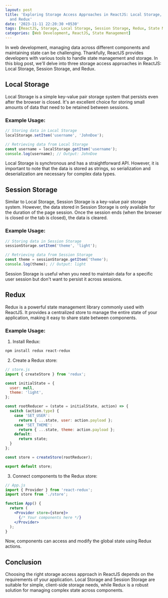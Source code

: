 ```yaml
---
layout: post
title: 'Exploring Storage Access Approaches in ReactJS: Local Storage, Session Storage,
  and Redux'
date: '2023-11-11 22:20:30 +0530'
tags: [ReactJS, Storage, Local Storage, Session Storage, Redux, State Management]
categories: [Web Development, ReactJS, State Management]
---
```

In web development, managing data across different components and maintaining state can be challenging. Thankfully, ReactJS provides developers with various tools to handle state management and storage. In this blog post, we'll delve into three storage access approaches in ReactJS: Local Storage, Session Storage, and Redux.

## Local Storage

Local Storage is a simple key-value pair storage system that persists even after the browser is closed. It's an excellent choice for storing small amounts of data that need to be retained between sessions.

### Example Usage:

```jsx
// Storing data in Local Storage
localStorage.setItem('username', 'JohnDoe');

// Retrieving data from Local Storage
const username = localStorage.getItem('username');
console.log(username); // Output: JohnDoe
```

Local Storage is synchronous and has a straightforward API. However, it is important to note that the data is stored as strings, so serialization and deserialization are necessary for complex data types.

## Session Storage

Similar to Local Storage, Session Storage is a key-value pair storage system. However, the data stored in Session Storage is only available for the duration of the page session. Once the session ends (when the browser is closed or the tab is closed), the data is cleared.

### Example Usage:

```jsx
// Storing data in Session Storage
sessionStorage.setItem('theme', 'light');

// Retrieving data from Session Storage
const theme = sessionStorage.getItem('theme');
console.log(theme); // Output: light
```

Session Storage is useful when you need to maintain data for a specific user session but don't want to persist it across sessions.

## Redux

Redux is a powerful state management library commonly used with ReactJS. It provides a centralized store to manage the entire state of your application, making it easy to share state between components.

### Example Usage:

1. Install Redux:

```bash
npm install redux react-redux
```

2. Create a Redux store:

```jsx
// store.js
import { createStore } from 'redux';

const initialState = {
  user: null,
  theme: 'light',
};

const rootReducer = (state = initialState, action) => {
  switch (action.type) {
    case 'SET_USER':
      return { ...state, user: action.payload };
    case 'SET_THEME':
      return { ...state, theme: action.payload };
    default:
      return state;
  }
};

const store = createStore(rootReducer);

export default store;
```

3. Connect components to the Redux store:

```jsx
// App.js
import { Provider } from 'react-redux';
import store from './store';

function App() {
  return (
    <Provider store={store}>
      {/* Your components here */}
    </Provider>
  );
}
```

Now, components can access and modify the global state using Redux actions.

## Conclusion

Choosing the right storage access approach in ReactJS depends on the requirements of your application. Local Storage and Session Storage are suitable for simple, client-side storage needs, while Redux is a robust solution for managing complex state across components.
